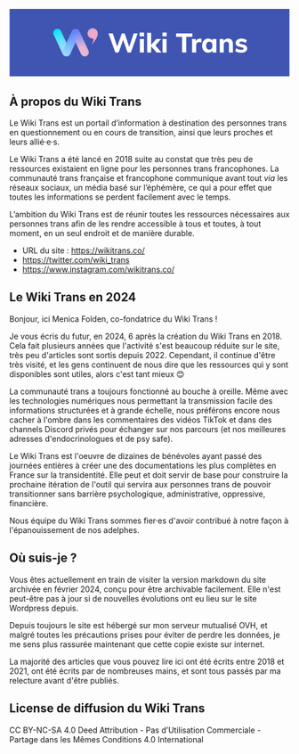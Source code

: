 ![Wiki Trans](https://github.com/AgatheMametz/wikitrans/blob/main/Medias/logoTitre.png?raw=true)

## À propos du Wiki Trans

Le Wiki Trans est un portail d’information à destination des personnes trans en questionnement ou en cours de transition, ainsi que leurs proches et leurs allié·e·s.

Le Wiki Trans a été lancé en 2018 suite au constat que très peu de ressources existaient en ligne pour les personnes trans francophones. La communauté trans française et francophone communique avant tout _via_ les réseaux sociaux, un média basé sur l’éphémère, ce qui a pour effet que toutes les informations se perdent facilement avec le temps.

L’ambition du Wiki Trans est de réunir toutes les ressources nécessaires aux personnes trans afin de les rendre accessible à tous et toutes, à tout moment, en un seul endroit et de manière durable.

- URL du site : https://wikitrans.co/
- https://twitter.com/wiki_trans
- https://www.instagram.com/wikitrans.co/

## Le Wiki Trans en 2024

Bonjour, ici Menica Folden, co-fondatrice du Wiki Trans !

Je vous écris du futur, en 2024, 6 après la création du Wiki Trans en 2018. Cela fait plusieurs années que l'activité s'est beaucoup réduite sur le site, très peu d'articles sont sortis depuis 2022. Cependant, il continue d'être très visité, et les gens continuent de nous dire que les ressources qui y sont disponibles sont utiles, alors c'est tant mieux 😊

La communauté trans a toujours fonctionné au bouche à oreille. Même avec les technologies numériques nous permettant la transmission facile des informations structurées et à grande échelle, nous préférons encore nous cacher à l'ombre dans les commentaires des vidéos TikTok et dans des channels Discord privés pour échanger sur nos parcours (et nos meilleures adresses d'endocrinologues et de psy safe).

Le Wiki Trans est l'oeuvre de dizaines de bénévoles ayant passé des journées entières à créer une des documentations les plus complètes en France sur la transidentité. Elle peut et doit servir de base pour construire la prochaine itération de l'outil qui servira aux personnes trans de pouvoir transitionner sans barrière psychologique, administrative, oppressive, financière.

Nous équipe du Wiki Trans sommes fier·es d'avoir contribué à notre façon à l'épanouissement de nos adelphes.  

## Où suis-je ?

Vous êtes actuellement en train de visiter la version markdown du site archivée en février 2024, conçu pour être archivable facilement. Elle n'est peut-être pas à jour si de nouvelles évolutions ont eu lieu sur le site Wordpress depuis.

Depuis toujours le site est hébergé sur mon serveur mutualisé OVH, et malgré toutes les précautions prises pour éviter de perdre les données, je me sens plus rassurée maintenant que cette copie existe sur internet.

La majorité des articles que vous pouvez lire ici ont été écrits entre 2018 et 2021, ont été écrits par de nombreuses mains, et sont tous passés par ma relecture avant d'être publiés. 

## License de diffusion du Wiki Trans

CC BY-NC-SA 4.0 Deed
Attribution - Pas d’Utilisation Commerciale - Partage dans les Mêmes Conditions 4.0 International
